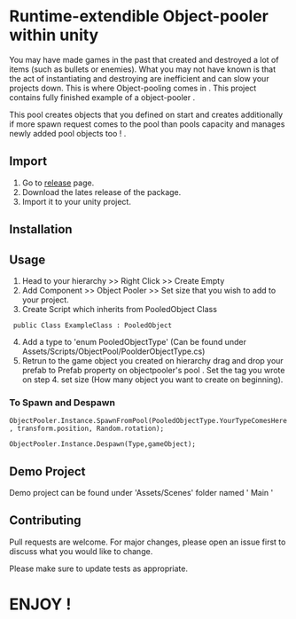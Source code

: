 # Runtime-extendible Object-pooler within unity

You may have made games in the past that created and destroyed a lot of items (such as bullets or enemies).
What you may not have known is that the act of instantiating and destroying are inefficient and can slow your projects down.
This is where Object-pooling comes in . This project contains fully finished example of a object-pooler . 

This pool creates objects that you defined on start and creates additionally if more spawn request comes to the pool than pools capacity and manages newly added pool objects too ! .


## Import

1. Go to [release](https://github.com/ertanturan/UnityObjectPooling/releases) page.
2. Download the lates release of the package.
3. Import it to your unity project.

## Installation


## Usage

1. Head to your hierarchy >> Right Click >> Create Empty
2. Add Component >> Object Pooler >> Set size that you wish to add to your project.
3. Create Script which inherits from PooledObject Class 

`` public Class ExampleClass : PooledObject``

4. Add a type to 'enum PooledObjectType' (Can be found under Assets/Scripts/ObjectPool/PoolderObjectType.cs)
5. Retrun to the game object you created on hierarchy  drag and drop your prefab to Prefab property on objectpooler's pool . Set the tag you wrote on step 4. set size (How many object you want to create on beginning).


### To Spawn and Despawn

`` ObjectPooler.Instance.SpawnFromPool(PooledObjectType.YourTypeComesHere , transform.position, Random.rotation);  ``

`` ObjectPooler.Instance.Despawn(Type,gameObject); ``

## Demo Project

Demo project can be found under 'Assets/Scenes' folder named ' Main '

## Contributing
Pull requests are welcome. For major changes, please open an issue first to discuss what you would like to change.

Please make sure to update tests as appropriate.


# ENJOY !
